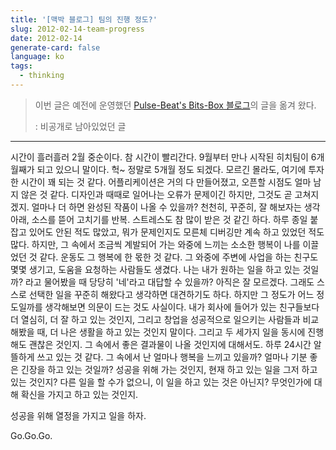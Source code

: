 ```yaml
---
title: '[맥박 블로그] 팀의 진행 정도?'
slug: 2012-02-14-team-progress
date: 2012-02-14
generate-card: false
language: ko
tags:
  - thinking
---
```


> 이번 글은 예전에 운영했던 [Pulse-Beat's Bits-Box 블로그](https://pulsebeat.tistory.com/)의 글을 옮겨 왔다.
>
> : 비공개로 남아있었던 글

---

시간이 흘러흘러 2월 중순이다. 참 시간이 빨리간다. 9월부터 만나 시작된 히치팀이 6개월째가 되고 있으니 말이다. 헉~ 정말로 5개월 정도 되겠다. 모르긴 몰라도, 여기에 투자한 시간이 꽤 되는 것 같다. 어플리케이션은 거의 다 만들어졌고, 오픈할 시점도 얼마 남지 않은 것 같다. 디자인과 때때로 일어나는 오류가 문제이긴 하지만, 그것도 곧 고쳐지겠지. 얼마나 더 하면 완성된 작품이 나올 수 있을까? 천천히, 꾸준히, 잘 해보자는 생각아래, 소스를 뜯어 고치기를 반복. 스트레스도 참 많이 받은 것 같긴 하다. 하루 종일 붙잡고 있어도 안된 적도 많았고, 뭐가 문제인지도 모른체 디버깅만 계속 하고 있었던 적도 많다. 하지만, 그 속에서 조금씩 계발되어 가는 와중에 느끼는 소소한 행복이 나를 이끌었던 것 같다. 운동도 그 행복에 한 몫한 것 같다. 그 와중에 주변에 사업을 하는 친구도 몇몇 생기고, 도움을 요청하는 사람들도 생겼다. 나는 내가 원하는 일을 하고 있는 것일까? 라고 물어봤을 때 당당히 '네'라고 대답할 수 있을까? 아직은 잘 모르겠다. 그래도 스스로 선택한 일을 꾸준히 해왔다고 생각하면 대견하기도 하다. 하지만 그 정도가 어느 정도일까를 생각해보면 의문이 드는 것도 사실이다. 내가 회사에 들어가 있는 친구들보다 더 열심히, 더 잘 하고 있는 것인지, 그리고 창업을 성공적으로 일으키는 사람들과 비교해봤을 때, 더 나은 생활을 하고 있는 것인지 말이다. 그리고 두 세가지 일을 동시에 진행해도 괜찮은 것인지. 그 속에서 좋은 결과물이 나올 것인지에 대해서도. 하루 24시간 알뜰하게 쓰고 있는 것 같다. 그 속에서 난 얼마나 행복을 느끼고 있을까? 얼마나 기분 좋은 긴장을 하고 있는 것일까? 성공을 위해 가는 것인지, 현재 하고 있는 일을 그저 하고 있는 것인지? 다른 일을 할 수가 없으니, 이 일을 하고 있는 것은 아닌지? 무엇인가에 대해 확신을 가지고 하고 있는 것인지.

성공을 위해 열정을 가지고 일을 하자.

Go.Go.Go.
